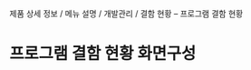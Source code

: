 <!--breadcrumb:제품 상세 정보 / 메뉴 설명 / 개발관리 / 결함 현황 – 프로그램 결함 현황--><span class="md-breadcrumb">제품 상세 정보 / 메뉴 설명 / 개발관리 / 결함 현황 – 프로그램 결함 현황</span>
# 프로그램 결함 현황 화면구성
